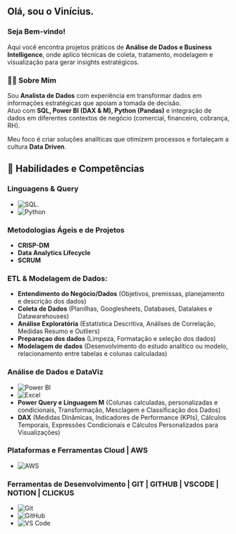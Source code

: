 ## Olá, sou o Vinícius.

### Seja Bem-vindo!

Aqui você encontra projetos práticos de **Análise de Dados e Business Intelligence**, onde aplico técnicas de coleta, tratamento, modelagem e visualização para gerar insights estratégicos.

### 👨‍💻 Sobre Mim
Sou **Analista de Dados** com experiência em transformar dados em informações estratégicas que apoiam a tomada de decisão.  
Atuo com **SQL, Power BI (DAX & M), Python (Pandas)** e integração de dados em diferentes contextos de negócio (comercial, financeiro, cobrança, RH).  

Meu foco é criar soluções analíticas que otimizem processos e fortaleçam a cultura **Data Driven**.

## 🚀 Habilidades e Competências

### **Linguagens & Query** 

- ![SQL](https://img.shields.io/badge/-SQL-4479A1?style=flat-square&logo=MySQL&logoColor=white).
- ![Python](https://img.shields.io/badge/-Python-3776AB?style=flat-square&logo=Python&logoColor=white)

### **Metodologias Ágeis e de Projetos** 

- **CRISP-DM**
- **Data Analytics Lifecycle** 
- **SCRUM**

### **ETL & Modelagem de Dados:**

- **Entendimento do Negócio/Dados** (Objetivos, premissas, planejamento e descrição dos dados)
- **Coleta de Dados** (Planilhas, Googlesheets, Databases, Datalakes e Datawarehouses)
- **Análise Exploratória** (Estatística Descritiva, Análises de Correlação, Medidas Resumo e Outliers)
- **Preparaçao dos dados** (Limpeza, Formatação e seleção dos dados)
- **Modelagem de dados** (Desenvolvimento do estudo analítico ou modelo, relacionamento entre tabelas e colunas calculadas)

### **Análise de Dados e DataViz**

- ![Power BI](https://img.shields.io/badge/-Power%20BI-F2C811?style=flat-square&logo=Power-BI&logoColor=black)
- ![Excel](https://img.shields.io/badge/-Excel-217346?style=flat-square&logo=Microsoft-Excel&logoColor=white)
- **Power Query e Linguagem M** (Colunas calculadas, personalizadas e condicionais, Transformação, Mesclagem e Classificação dos Dados)
- **DAX** (Medidas Dinâmicas, Indicadores de Performance (KPIs), Cálculos Temporais, Expressões Condicionais e Cálculos Personalizados para Visualizações)

### **Plataformas e Ferramentas Cloud** | AWS

- ![AWS](https://img.shields.io/badge/-AWS-232F3E?style=flat-square&logo=Amazon-AWS&logoColor=white)

### **Ferramentas de Desenvolvimento** | GIT | GITHUB | VSCODE | NOTION | CLICKUS

- ![Git](https://img.shields.io/badge/-Git-F05032?style=flat-square&logo=Git&logoColor=white)
- ![GitHub](https://img.shields.io/badge/-GitHub-181717?style=flat-square&logo=GitHub&logoColor=white)
- ![VS Code](https://img.shields.io/badge/-Visual%20Studio%20Code-007ACC?style=flat-square&logo=Visual-Studio-Code&logoColor=white)

<!-- #### **Outras Competências** 


## 📊 Projetos em Destaque

### [1. Análise de Turnover de Colaboradores](./projetos/01-turnover-analise/README.md)
- Objetivo: Identificar variáveis que impactam a taxa de turnover.  
- Técnicas: Information Value (IV), Regressão, Power BI Dashboard.  
- Ferramentas: Python (Pandas, Scikit-Learn), SQL, Power BI.  
![Exemplo Dashboard](projetos/01-turnover-analise/dashboard/turnover.png)

## 🚀 Minhas Competências  

### **Linguagens de Programação:**  
![Python](https://img.shields.io/badge/-Python-3776AB?style=flat-square&logo=Python&logoColor=white) ![SQL](https://img.shields.io/badge/-SQL-4479A1?style=flat-square&logo=MySQL&logoColor=white)  


### **Ferramentas de BI e Análise de Dados:**  
![Power BI](https://img.shields.io/badge/-Power%20BI-F2C811?style=flat-square&logo=Power-BI&logoColor=black) ![Excel](https://img.shields.io/badge/-Excel-217346?style=flat-square&logo=Microsoft-Excel&logoColor=white) ![Metabase](https://img.shields.io/badge/-Metabase-509EE3?style=flat-square&logo=Metabase&logoColor=white) ![Microsoft SQL Server](https://img.shields.io/badge/-SQL%20Server-CC2927?style=flat-square&logo=microsoft-sql-server&logoColor=white)

  
### **Plataformas e Ferramentas Cloud:**  
![AWS](https://img.shields.io/badge/-AWS-232F3E?style=flat-square&logo=Amazon-AWS&logoColor=white) ![GCP](https://img.shields.io/badge/-GCP-4285F4?style=flat-square&logo=Google-Cloud&logoColor=white) ![Google Colab](https://img.shields.io/badge/-Google%20Colab-F9AB00?style=flat-square&logo=Google-Colab&logoColor=white)  


### **Ferramentas de Containerização:**  
![Docker](https://img.shields.io/badge/-Docker-2496ED?style=flat-square&logo=Docker&logoColor=white)  


### **Ferramentas de Desenvolvimento:**  
![Git](https://img.shields.io/badge/-Git-F05032?style=flat-square&logo=Git&logoColor=white) ![GitHub](https://img.shields.io/badge/-GitHub-181717?style=flat-square&logo=GitHub&logoColor=white) ![VS Code](https://img.shields.io/badge/-Visual%20Studio%20Code-007ACC?style=flat-square&logo=Visual-Studio-Code&logoColor=white) ![Anaconda](https://img.shields.io/badge/-Anaconda-44A833?style=flat-square&logo=Anaconda&logoColor=white) ![Jupyter](https://img.shields.io/badge/-Jupyter-F37626?style=flat-square&logo=Jupyter&logoColor=white) ![Streamlit](https://img.shields.io/badge/-Streamlit-FF4B4B?style=flat-square&logo=Streamlit&logoColor=white) ![FastAPI](https://img.shields.io/badge/-FastAPI-009688?style=flat-square&logo=FastAPI&logoColor=white) ![Flask](https://img.shields.io/badge/-Flask-000000?style=flat-square&logo=Flask&logoColor=white) ![Poetry](https://img.shields.io/badge/-Poetry-00B4D8?style=flat-square&logo=Poetry&logoColor=white) ![Terraform](https://img.shields.io/badge/-Terraform-7B42BC?style=flat-square&logo=Terraform&logoColor=white)  


### **Frameworks e Bibliotecas para Machine Learning:**  
![MLflow](https://img.shields.io/badge/-MLflow-0194E2?style=flat-square&logo=MLflow&logoColor=white) ![Apache Spark](https://img.shields.io/badge/-Apache%20Spark-E25A1C?style=flat-square&logo=Apache-Spark&logoColor=white) ![Apache Airflow](https://img.shields.io/badge/-Apache%20Airflow-17B0B8?style=flat-square&logo=Apache-Airflow&logoColor=white)  


### **Outras Competências:**  
![Microsoft Project](https://img.shields.io/badge/-Microsoft%20Project-217346?style=flat-square&logo=Microsoft&logoColor=white) ![MATLAB](https://img.shields.io/badge/-MATLAB-0076A8?style=flat-square&logo=MathWorks&logoColor=white) ![AutoCAD](https://img.shields.io/badge/-AutoCAD-EE3124?style=flat-square&logo=Autodesk&logoColor=white)  

---  

## 📚 Principais Bibliotecas Python  

![Pandas](https://img.shields.io/badge/-Pandas-150458?style=flat-square&logo=Pandas&logoColor=white) 
![NumPy](https://img.shields.io/badge/-NumPy-013243?style=flat-square&logo=NumPy&logoColor=white) 
![Matplotlib](https://img.shields.io/badge/-Matplotlib-11557C?style=flat-square&logo=Matplotlib&logoColor=white) 
![Seaborn](https://img.shields.io/badge/-Seaborn-3776AB?style=flat-square&logo=Seaborn&logoColor=white) 
![Plotly](https://img.shields.io/badge/-Plotly-3F4F75?style=flat-square&logo=Plotly&logoColor=white) 
![scikit-learn](https://img.shields.io/badge/-Scikit--Learn-F7931E?style=flat-square&logo=scikit-learn&logoColor=white) 
![Sidetable](https://img.shields.io/badge/-Sidetable-3776AB?style=flat-square&logo=Python&logoColor=white) 
![Missingno](https://img.shields.io/badge/-Missingno-333333?style=flat-square&logo=Python&logoColor=white) 
![Pandas Profiling](https://img.shields.io/badge/-Pandas%20Profiling-150458?style=flat-square&logo=Pandas&logoColor=white) 
![XGBoost](https://img.shields.io/badge/-XGBoost-EB0028?style=flat-square&logo=XGBoost&logoColor=white) 
![Regex](https://img.shields.io/badge/-Regex-3776AB?style=flat-square&logo=Python&logoColor=white) 
![Statsmodels](https://img.shields.io/badge/-Statsmodels-3776AB?style=flat-square&logo=Python&logoColor=white) 
![Yellowbrick](https://img.shields.io/badge/-Yellowbrick-FFD43B?style=flat-square&logo=Python&logoColor=white) 
![Pickle](https://img.shields.io/badge/-Pickle-1C3F94?style=flat-square&logo=Python&logoColor=white) 
![Pytest](https://img.shields.io/badge/-Pytest-0A9EDC?style=flat-square&logo=Pytest&logoColor=white) 
![Ruff](https://img.shields.io/badge/-Ruff-000000?style=flat-square&logo=Ruff&logoColor=white) 
![SciPy](https://img.shields.io/badge/-SciPy-8CAAE6?style=flat-square&logo=SciPy&logoColor=white)  

---  

## 📊 Estatísticas GitHub

![Diego's GitHub Stats](https://github-readme-stats.vercel.app/api?username=diegoribeiro2&show_icons=true&theme=github_dark)
[![Top Langs](https://github-readme-stats.vercel.app/api/top-langs/?username=diegoribeiro2&layout=compact&theme=github_dark&hide=jupyter%20notebook&langs_count=6)](https://github.com/anuraghazra/github-readme-stats)

---  
-->
